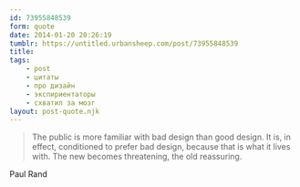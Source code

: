 ```yaml
---
id: 73955848539
form: quote
date: 2014-01-20 20:26:19
tumblr: https://untitled.urbansheep.com/post/73955848539
title: 
tags:
    - post
    - цитаты
    - про дизайн
    - экспириентаторы
    - схватил за мозг
layout: post-quote.njk
---
```


<blockquote>
The public is more familiar with bad design than good design. It is, in effect, conditioned to prefer bad design, because that is what it lives with. The new becomes threatening, the old reassuring.
</blockquote>

Paul Rand
